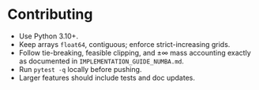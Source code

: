 # Contributing

- Use Python 3.10+.
- Keep arrays `float64`, contiguous; enforce strict-increasing grids.
- Follow tie-breaking, feasible clipping, and ±∞ mass accounting exactly as documented in `IMPLEMENTATION_GUIDE_NUMBA.md`.
- Run `pytest -q` locally before pushing.
- Larger features should include tests and doc updates.
